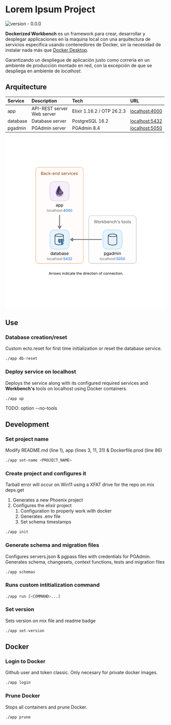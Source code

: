 # Lorem Ipsum Project

![version - 0.0.0](https://img.shields.io/badge/version-0.0.0-white.svg?style=flat-sector&color=lightgray)

**Dockerized Workbench** es un framework para crear, desarrollar y desplegar applicaciones en la maquina local con una arquitectura de servicios específica usando contenedores de Docker, sin la necesidad de instalar nada más que [Docker Desktop](https://www.docker.com/products/docker-desktop/).


Garantizando un despliegue de aplicación justo como correría en un ambiente de producción montado en red, con la excepción de que se despliega en ambiente de *localhost*.

## Arquitecture 

| Service | Description | Tech | URL |
| :-- | :-- | :-- | :-- |
| app | API-REST server <br> Web server | Elixir 1.16.2 / OTP 26.2.3 | [localhost:4000](http://localhost:4000) |
| database | Database server | PostgreSQL 16.2 | [localhost:5432](http://localhost:5432) |
| pgadmin | PGAdmin server | PGAdmin 8.4 | [localhost:5050](http://localhost:5050) |

<p align="center"><img src="arq.svg"></p>

## Use

### Database creation/reset

Custom ecto.reset for first time initialization or reset the database service.

```sh
./app db-reset
```

### Deploy service on localhost

Deploys the service along with its configured required services and **Workbench's** tools on localhost using Docker containers.

```sh
./app up
```

TODO: option --no-tools

## Development

### Set project name

Modify  README.md (line 1), app (lines 3, 11, 31) & Dockerfile.prod (line 86)

```sh
./app set-name <PROJECT_NAME>
```

### Create project and configures it

  Tarball error will occur on Win11 using a XFAT drive for the repo on
  mix deps.get
  1. Generates a new Phoenix project
  1. Configures the elixir project
      1. Configuration to properly work with docker
      1. Generates .env file
      1. Set schema timestamps

```sh
./app init
```

### Generate schema and migration files

  Configures servers.json & pgpass files with credentials for PGAdmin.
  Generates schema, changesets, context functions, tests and migration files

```sh
./app schemas
```

### Runs custom intitialization command

```sh
./app run [<COMMAND>...]
```

### Set version

Sets version on mix file and readme badge

```sh
./app set-version
```

## Docker

### Login to Docker

Github user and token classic.
Only necesary for private docker images.

```sh
./app login
```

### Prune Docker

Stops all containers and prune Docker.

```sh
./app prune
```